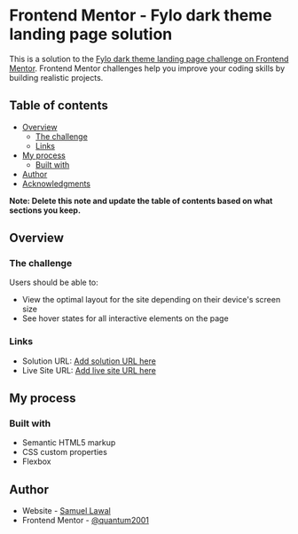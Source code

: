 # Frontend Mentor - Fylo dark theme landing page solution

This is a solution to the [Fylo dark theme landing page challenge on Frontend Mentor](https://www.frontendmentor.io/challenges/fylo-dark-theme-landing-page-5ca5f2d21e82137ec91a50fd). Frontend Mentor challenges help you improve your coding skills by building realistic projects. 

## Table of contents

- [Overview](#overview)
  - [The challenge](#the-challenge)
  - [Links](#links)
- [My process](#my-process)
  - [Built with](#built-with)
- [Author](#author)
- [Acknowledgments](#acknowledgments)

**Note: Delete this note and update the table of contents based on what sections you keep.**

## Overview

### The challenge

Users should be able to:

- View the optimal layout for the site depending on their device's screen size
- See hover states for all interactive elements on the page

### Links

- Solution URL: [Add solution URL here](https://github.com/quantum2001/frontend-challenge-1)
- Live Site URL: [Add live site URL here](https://quantum2001.github.io/frontend-challenge-1)

## My process

### Built with

- Semantic HTML5 markup
- CSS custom properties
- Flexbox

## Author

- Website - [Samuel Lawal](https://quantum2001.github.io)
- Frontend Mentor - [@quantum2001](https://www.frontendmentor.io/profile/quantum2001)


